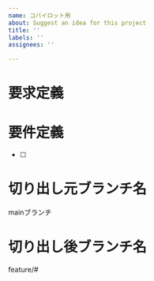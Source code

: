 ```yaml
---
name: コパイロット用
about: Suggest an idea for this project
title: ''
labels: ''
assignees: ''

---
```


# 要求定義

# 要件定義
- [ ] 

# 切り出し元ブランチ名
mainブランチ

# 切り出し後ブランチ名
feature/#
